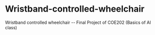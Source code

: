 # Wristband-controlled-wheelchair
Wristband controlled wheelchair -- Final Project of COE202 (Basics of AI class)
